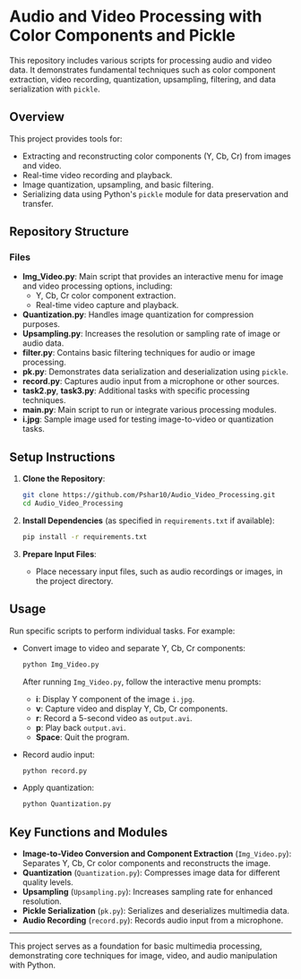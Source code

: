 # Audio and Video Processing with Color Components and Pickle

This repository includes various scripts for processing audio and video data. It demonstrates fundamental techniques such as color component extraction, video recording, quantization, upsampling, filtering, and data serialization with `pickle`.

## Overview

This project provides tools for:
- Extracting and reconstructing color components (Y, Cb, Cr) from images and video.
- Real-time video recording and playback.
- Image quantization, upsampling, and basic filtering.
- Serializing data using Python's `pickle` module for data preservation and transfer.

## Repository Structure

### Files

- **Img_Video.py**: Main script that provides an interactive menu for image and video processing options, including:
  - Y, Cb, Cr color component extraction.
  - Real-time video capture and playback.
- **Quantization.py**: Handles image quantization for compression purposes.
- **Upsampling.py**: Increases the resolution or sampling rate of image or audio data.
- **filter.py**: Contains basic filtering techniques for audio or image processing.
- **pk.py**: Demonstrates data serialization and deserialization using `pickle`.
- **record.py**: Captures audio input from a microphone or other sources.
- **task2.py**, **task3.py**: Additional tasks with specific processing techniques.
- **main.py**: Main script to run or integrate various processing modules.
- **i.jpg**: Sample image used for testing image-to-video or quantization tasks.

## Setup Instructions

1. **Clone the Repository**:
   ```bash
   git clone https://github.com/Pshar10/Audio_Video_Processing.git
   cd Audio_Video_Processing
   ```

2. **Install Dependencies** (as specified in `requirements.txt` if available):
   ```bash
   pip install -r requirements.txt
   ```

3. **Prepare Input Files**:
   - Place necessary input files, such as audio recordings or images, in the project directory.

## Usage

Run specific scripts to perform individual tasks. For example:

- Convert image to video and separate Y, Cb, Cr components:
  ```bash
  python Img_Video.py
  ```

  After running `Img_Video.py`, follow the interactive menu prompts:
  - **i**: Display Y component of the image `i.jpg`.
  - **v**: Capture video and display Y, Cb, Cr components.
  - **r**: Record a 5-second video as `output.avi`.
  - **p**: Play back `output.avi`.
  - **Space**: Quit the program.

- Record audio input:
  ```bash
  python record.py
  ```

- Apply quantization:
  ```bash
  python Quantization.py
  ```

## Key Functions and Modules

- **Image-to-Video Conversion and Component Extraction** (`Img_Video.py`): Separates Y, Cb, Cr color components and reconstructs the image.
- **Quantization** (`Quantization.py`): Compresses image data for different quality levels.
- **Upsampling** (`Upsampling.py`): Increases sampling rate for enhanced resolution.
- **Pickle Serialization** (`pk.py`): Serializes and deserializes multimedia data.
- **Audio Recording** (`record.py`): Records audio input from a microphone. 

---

This project serves as a foundation for basic multimedia processing, demonstrating core techniques for image, video, and audio manipulation with Python.

